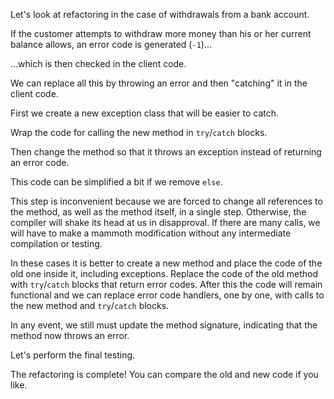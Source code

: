 Let's look at refactoring in the case of withdrawals from a bank account.

If the customer attempts to withdraw more money than his or her current balance allows, an error code is generated (<code>-1</code>)…

…which is then checked in the client code.

We can replace all this by throwing an error and then "catching" it in the client code.

First we create a new exception class that will be easier to catch.

Wrap the code for calling the new method in <code>try</code>/<code>catch</code> blocks.

Then change the method so that it throws an exception instead of returning an error code.

This code can be simplified a bit if we remove <code>else</code>.

This step is inconvenient because we are forced to change all references to the method, as well as the method itself, in a single step. Otherwise, the compiler will shake its head at us in disapproval. If there are many calls, we will have to make a mammoth modification without any intermediate compilation or testing.

In these cases it is better to create a new method and place the code of the old one inside it, including exceptions. Replace the code of the old method with <code>try</code>/<code>catch</code> blocks that return error codes. After this the code will remain functional and we can replace error code handlers, one by one, with calls to the new method and <code>try</code>/<code>catch</code> blocks.

In any event, we still must update the method signature, indicating that the method now throws an error.

Let's perform the final testing.

The refactoring is complete! You can compare the old and new code if you like.